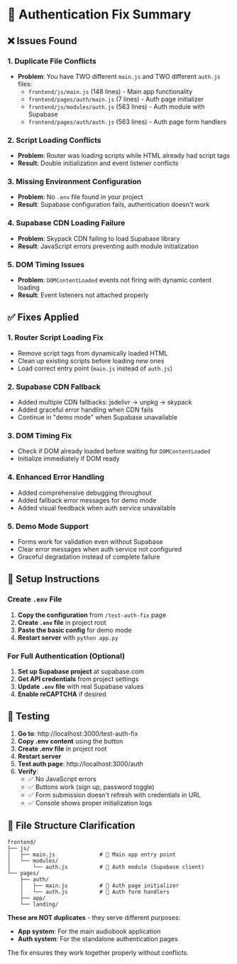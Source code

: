 # 🔐 Authentication Fix Summary

## ❌ Issues Found

### 1. **Duplicate File Conflicts**
- **Problem**: You have TWO different `main.js` and TWO different `auth.js` files:
  - `frontend/js/main.js` (148 lines) - Main app functionality
  - `frontend/pages/auth/main.js` (7 lines) - Auth page initializer
  - `frontend/js/modules/auth.js` (563 lines) - Auth module with Supabase
  - `frontend/pages/auth/auth.js` (563 lines) - Auth page form handlers

### 2. **Script Loading Conflicts**
- **Problem**: Router was loading scripts while HTML already had script tags
- **Result**: Double initialization and event listener conflicts

### 3. **Missing Environment Configuration**
- **Problem**: No `.env` file found in your project
- **Result**: Supabase configuration fails, authentication doesn't work

### 4. **Supabase CDN Loading Failure**
- **Problem**: Skypack CDN failing to load Supabase library
- **Result**: JavaScript errors preventing auth module initialization

### 5. **DOM Timing Issues**
- **Problem**: `DOMContentLoaded` events not firing with dynamic content loading
- **Result**: Event listeners not attached properly

## ✅ Fixes Applied

### 1. **Router Script Loading Fix**
- Remove script tags from dynamically loaded HTML
- Clean up existing scripts before loading new ones
- Load correct entry point (`main.js` instead of `auth.js`)

### 2. **Supabase CDN Fallback**
- Added multiple CDN fallbacks: jsdelivr → unpkg → skypack
- Added graceful error handling when CDN fails
- Continue in "demo mode" when Supabase unavailable

### 3. **DOM Timing Fix**
- Check if DOM already loaded before waiting for `DOMContentLoaded`
- Initialize immediately if DOM ready

### 4. **Enhanced Error Handling**
- Added comprehensive debugging throughout
- Added fallback error messages for demo mode
- Added visual feedback when auth service unavailable

### 5. **Demo Mode Support**
- Forms work for validation even without Supabase
- Clear error messages when auth service not configured
- Graceful degradation instead of complete failure

## 🚀 Setup Instructions

### Create `.env` File
1. **Copy the configuration** from `/test-auth-fix` page
2. **Create `.env` file** in project root
3. **Paste the basic config** for demo mode
4. **Restart server** with `python app.py`

### For Full Authentication (Optional)
1. **Set up Supabase project** at supabase.com
2. **Get API credentials** from project settings
3. **Update `.env` file** with real Supabase values
4. **Enable reCAPTCHA** if desired

## 🧪 Testing

1. **Go to**: http://localhost:3000/test-auth-fix
2. **Copy .env content** using the button
3. **Create .env file** in project root
4. **Restart server**
5. **Test auth page**: http://localhost:3000/auth
6. **Verify**:
   - ✅ No JavaScript errors
   - ✅ Buttons work (sign up, password toggle)
   - ✅ Form submission doesn't refresh with credentials in URL
   - ✅ Console shows proper initialization logs

## 📁 File Structure Clarification

```
frontend/
├── js/
│   ├── main.js              # 🎯 Main app entry point
│   └── modules/
│       └── auth.js          # 🔐 Auth module (Supabase client)
└── pages/
    ├── auth/
    │   ├── main.js          # 🚪 Auth page initializer 
    │   └── auth.js          # 📝 Auth form handlers
    ├── app/
    └── landing/
```

**These are NOT duplicates** - they serve different purposes:
- **App system**: For the main audiobook application
- **Auth system**: For the standalone authentication pages

The fix ensures they work together properly without conflicts. 